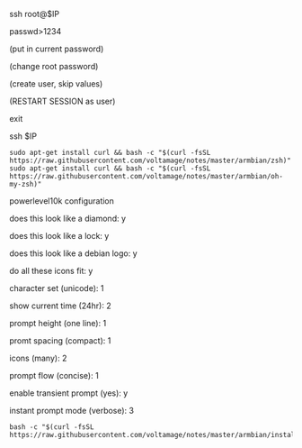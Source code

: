 ssh root@$IP

passwd>1234

(put in current password)

(change root password)

(create user, skip values)

(RESTART SESSION as user)

exit

ssh $IP
	
```
sudo apt-get install curl && bash -c "$(curl -fsSL https://raw.githubusercontent.com/voltamage/notes/master/armbian/zsh)"
sudo apt-get install curl && bash -c "$(curl -fsSL https://raw.githubusercontent.com/voltamage/notes/master/armbian/oh-my-zsh)"
```

powerlevel10k configuration

does this look like a diamond:		y

does this look like a lock:			y

does this look like a debian logo:	y

do all these icons fit:				y

character set (unicode):			1

show current time (24hr):			2

prompt height (one line):			1

promt spacing (compact):			1

icons (many):						2

prompt flow (concise):				1

enable transient prompt (yes):		y

instant prompt mode (verbose):		3


```
bash -c "$(curl -fsSL https://raw.githubusercontent.com/voltamage/notes/master/armbian/install)"
```
